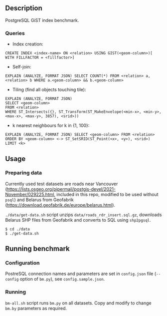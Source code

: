 ## Description
PostgreSQL GiST index benchmark.

### Queries
* Index creation:
```
CREATE INDEX <index-name> ON <relation> USING GIST(<geom-column>)[ WITH FILLFACTOR = <fillfactor>]
```
* Self-join:
```
EXPLAIN (ANALYZE, FORMAT JSON) SELECT COUNT(*) FROM <relation> a, <relation> b WHERE a.<geom-column> && b.<geom-column>
```
* Tiling (find all objects touching tile):
```
EXPLAIN (ANALYZE, FORMAT JSON)
SELECT <geom-column>
FROM <relation>
WHERE ST_Intersects({}, ST_Transform(ST_MakeEnvelope(<min-x>, <min-y>, <max-x>, <max-y>, 3857), <srid>))
```
* k nearest neighbours for k in {1, 100}:
```
EXPLAIN (ANALYZE, FORMAT JSON) SELECT <geom-column> FROM <relation>
ORDER BY <geom-column> <-> ST_SetSRID(ST_Point(<x>, <y>), <srid>) LIMIT <k>
```

## Usage
### Preparing data
Currently used test datasets are roads near Vancouver (https://lists.osgeo.org/pipermail/postgis-devel/2021-November/029225.html, included in this repo, modified to be used without `psql`)
and Belarus from Geofabrik (https://download.geofabrik.de/europe/belarus.html).

`./data/get-data.sh` script unzips `data/roads_rdr_insert.sql.gz`, downloads Belarus SHP files from Geofabrik and converts to SQL using `shp2pgsql`.
```
$ cd ./data
$ ./get-data.sh
```

## Running benchmark
### Configuration
PostreSQL connection names and parameters are set in `config.json` file (`--config` option of `bm.py`), see `config.sample.json`.

### Running
`bm-all.sh` script runs `bm.py` on all datasets. Copy and modify to change `bm.by` parameters as required.
